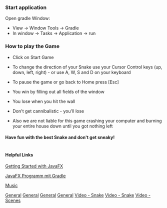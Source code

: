 ### Start application
Open gradle Window:
- View -> Window Tools -> Gradle
- In window -> Tasks -> Application -> run


### How to play the Game
- Click on Start Game


- To change the direction of  your Snake use your Cursor Control keys (up, down, left, right) - or use A, W, S and D on your keyboard


- To pause the game or go back to Home press [Esc]


- You win by filling out all fields of the window


- You lose when you hit the wall


- Don't get cannibalistic - you'll lose


- Also we are not liable for this game crashing your computer and burning your entire house down until you got nothing left



#### Have fun with the best Snake and don't get sneaky!
#


#### Helpful Links
[Getting Started with JavaFX](https://openjfx.io/openjfx-docs/#gradle)

[JavaFX Programm mit Gradle](https://kofler.info/javafx-programm-mit-gradle/)

[Music](https://www.bensound.com/)

[General](https://stackoverflow.com/)
[General](https://www.geeksforgeeks.org/)
[General](https://www.javatpoint.com/)
[General](https://docs.oracle.com/)
[Video - Snake](https://www.youtube.com/watch?v=H9WjCyPFOug)
[Video - Snake](https://www.youtube.com/watch?v=VmChebZcb2U&t=1202s)
[Video - Scenes](https://www.youtube.com/watch?v=7LxWQIDOzyE)


